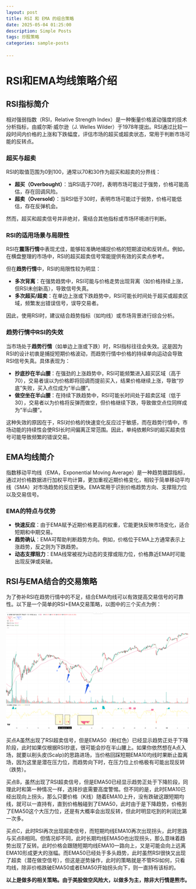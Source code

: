 ```yaml
---
layout: post
title: RSI 和 EMA 的组合策略
date: 2025-05-04 01:25:00
description: Simple Posts
tags: 炒股策略
categories: sample-posts

---
```


# RSI和EMA均线策略介绍

## RSI指标简介

相对强弱指数（RSI，Relative Strength Index）是一种衡量价格波动强度的技术分析指标，由威尔斯·威尔逊（J. Welles Wilder）于1978年提出。RSI通过比较一段时间内价格的上涨和下跌幅度，评估市场的超买或超卖状态，常用于判断市场可能的反转点。

### 超买与超卖

RSI的取值范围为0到100，通常以70和30作为超买和超卖的分界线：
- **超买（Overbought）**：当RSI高于70时，表明市场可能过于强势，价格可能高估，存在回调风险。
- **超卖（Oversold）**：当RSI低于30时，表明市场可能过于弱势，价格可能低估，存在反弹机会。

然而，超买和超卖信号并非绝对，需结合其他指标或市场环境进行判断。

### RSI的适用场景与局限性

RSI在**震荡行情**中表现尤佳，能够较准确地捕捉价格的短期波动和反转点。例如，在横盘整理的市场中，RSI的超买超卖信号常能提供有效的买卖点参考。

但在**趋势行情**中，RSI的局限性较为明显：
- **多次背离**：在强势趋势中，RSI可能与价格走势出现背离（如价格持续上涨，但RSI未创新高），导致信号失真。
- **多次超买/超卖**：在单边上涨或下跌趋势中，RSI可能长时间处于超买或超卖区域，频繁发出错误信号，误导交易者。

因此，使用RSI时，建议结合趋势指标（如均线）或市场背景进行综合分析。

### 趋势行情中RSI的失效

当市场处于**趋势行情**（如单边上涨或下跌）时，RSI指标往往会失效。这是因为RSI的设计初衷是捕捉短期价格波动，而趋势行情中价格的持续单向运动会导致RSI信号失真。具体表现为：

- **抄底抄在半山腰**：在强劲的上涨趋势中，RSI可能频繁进入超买区域（高于70），交易者误以为价格即将回调而提前买入，结果价格继续上涨，导致“抄底”失败，买入点位成为“半山腰”。
- **做空坐在半山腰**：在持续下跌趋势中，RSI可能长时间处于超卖区域（低于30），交易者以为价格将反弹而做空，但价格继续下跌，导致做空点位同样成为“半山腰”。

这种失效的原因在于，RSI对价格的快速变化反应过于敏感，而在趋势行情中，市场动能的持续性会使RSI长时间偏离正常范围。因此，单纯依赖RSI的超买超卖信号可能导致频繁的错误交易。

## EMA均线简介

指数移动平均线（EMA，Exponential Moving Average）是一种趋势跟踪指标，通过对价格数据进行加权平均计算，更加重视近期价格变化，相较于简单移动平均线（SMA）对市场趋势的反应更快。EMA常用于识别价格趋势方向、支撑阻力位以及交易信号。

### EMA的特点与优势

- **快速反应**：由于EMA赋予近期价格更高的权重，它能更快反映市场变化，适合短期和中期交易。
- **趋势确认**：EMA可帮助判断趋势方向。例如，价格位于EMA上方通常表示上涨趋势，反之则为下跌趋势。
- **动态支撑阻力**：EMA线常被视为动态的支撑或阻力位，价格靠近EMA时可能出现反弹或突破。

## RSI与EMA结合的交易策略

为了弥补RSI在趋势行情中的不足，结合EMA均线可以有效提高交易信号的可靠性。以下是一个简单的RSI+EMA交易策略，以图中的三个买点为例：

![行情图](https://raw.githubusercontent.com/trendspanda/trendspanda.github.io/main/assets/img/RSI.png)  

买点A虽然出现了RSI超卖信号，但是EMA50（粉红色）已经显示趋势正处于下降阶段，此时如果仅根据RSI抄底，很可能会抄在半山腰上。如果你依然想在A点入场，就要以削头皮(Scalp)的思路进场，当价格回踩短期EMA10均线时果断止盈离场，因为这里是潜在压力位，而趋势向下时，在压力位上价格极有可能出现反转（跌势）。  

买点B，虽然出现了RSI超卖信号，但是EMA50已经显示趋势正处于下降阶段，同理此时和第一种情况一样，选择抄底需要高度警惕。但不同的是，此时EMA10已经出现向上拐头，那么只要价格（K线）随着EMA10上升，没有跌破这跟短期均线，就可以一直持有，直到价格触碰到了EMA50，此时由于是下降趋势，价格到了EMA50这个大压力位，还是有大概率会出现反转，但此时明显吃到的利润比第一次多。

买点C，此时RSI再次出现超卖信号，而短期均线EMA10再次出现拐头，此时思路与买点B相同。但情况却不同，此时长期均线EMA50也出现拐头，那么意味着趋势出现了反转。此时价格会跟随短期均线EMA10一路向上，又是可能会向上远离EMA10形成更大的涨幅。而EMA50已经处于多头趋势，此时虽然RSI很快又出现了超卖（潜在做空信号），但这是逆势操作，此时的策略就是不管RSI如何，只看均线，除非价格跌破EMA50或者EMA50开始拐头向下，则一直持有该标的。

**以上是做多的相关策略。由于美股做空风险大，以做多为主，除非大行情是熊市。**